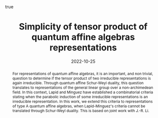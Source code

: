 ﻿---
title:  Simplicity of tensor product of quantum affine algebras representations

event: "Representation Theory and Automorphic Forms Seminar"

event_url: https://mathematik.univie.ac.at/en/research/seminars/number-theory-seminar/

location: Universität Wien
address:

  city: Vienna

  country: Austria

#summary: An example talk using Academic's Markdown slides feature.
abstract: For representations of quantum affine algebras, it is an important, and non trivial, question to determine if the tensor product of two irreducible representations is again irreducible. Through quantum affine Schur-Weyl duality, this question translates to representations of the general linear group over a non-archimedean field. In this context, Lapid and Minguez have established a combinatorial criteria stating when the parabolic induction of some irreducible representations is an irreducible representation. In this work, we extend this criteria to representations of type A quantum affine algebras, when Lapid-Minguez's criteria cannot be translated through Schur-Weyl duality. This is based on joint work with J.-R. Li.

# Talk start and end times.
#   End time can optionally be hidden by prefixing the line with `#`.
date: "2022-10-25"
#date_end: "2030-06-01T15:00:00Z"
all_day: true

# Schedule page publish date (NOT talk date).
publishDate: "2020-01-17"

authors: []
tags: []

# Is this a featured talk? (true/false)
featured: true

image:
  caption: 'Image credit: [**Unsplash**](https://unsplash.com/photos/bzdhc5b3Bxs)'
  focal_point: Right

links:
# - icon: twitter
#  icon_pack: fab
#  name: Follow
#  url: https://twitter.com/georgecushen
url_code: ""
url_pdf: ""
url_slides: ""
url_video: ""

# Markdown Slides (optional).
#   Associate this talk with Markdown slides.
#   Simply enter your slide deck's filename without extension.
#   E.g. `slides = "example-slides"` references `content/slides/example-slides.md`.
#   Otherwise, set `slides = ""`.
slides :

# Projects (optional).
#   Associate this post with one or more of your projects.
#   Simply enter your project's folder or file name without extension.
#   E.g. `projects = ["internal-project"]` references `content/project/deep-learning/index.md`.
#   Otherwise, set `projects = []`.
projects :

# Enable math on this page?
math: true
---

